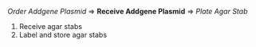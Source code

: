 *Order Addgene Plasmid* => **Receive Addgene Plasmid** => *Plate Agar Stab*

1. Receive agar stabs
2. Label and store agar stabs